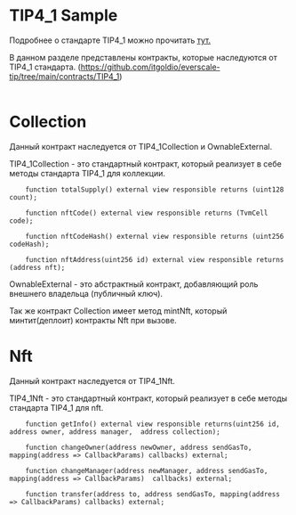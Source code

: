 # TIP4_1 Sample

Подробнее о стандарте TIP4_1 можно прочитать <a href="https://github.com/nftalliance/docs/blob/main/src/standard/TIP-4/1.md">тут.</a>

В данном разделе представлены контракты, которые наследуются от TIP4_1 стандарта. (https://github.com/itgoldio/everscale-tip/tree/main/contracts/TIP4_1)
<br><br>
<h1>Collection</h1>

Данный контракт наследуется от TIP4_1Collection и OwnableExternal. 

TIP4_1Collection - это стандартный контракт, который реализует в себе методы стандарта TIP4_1 для коллекции.

```
    function totalSupply() external view responsible returns (uint128 count);

    function nftCode() external view responsible returns (TvmCell code);

    function nftCodeHash() external view responsible returns (uint256 codeHash);

    function nftAddress(uint256 id) external view responsible returns (address nft);
```

OwnableExternal - это абстрактный контракт, добавляющий роль внешнего владельца (публичный ключ). 

Так же контракт Collection имеет метод mintNft, который минтит(деплоит) контракты Nft при вызове. 

<h1>Nft</h1>

Данный контракт наследуется от TIP4_1Nft. 

TIP4_1Nft - это стандартный контракт, который реализует в себе методы стандарта TIP4_1 для nft.

```
    function getInfo() external view responsible returns(uint256 id, address owner, address manager,  address collection);

    function changeOwner(address newOwner, address sendGasTo, mapping(address => CallbackParams) callbacks) external;

    function changeManager(address newManager, address sendGasTo, mapping(address => CallbackParams)  callbacks) external;

    function transfer(address to, address sendGasTo, mapping(address => CallbackParams) callbacks) external;
```

<h1></h1>